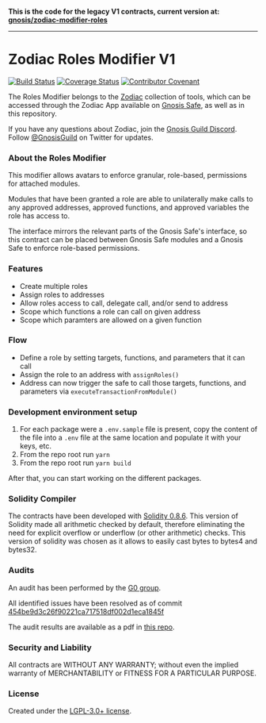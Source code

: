 **This is the code for the legacy V1 contracts, current version at: [gnosis/zodiac-modifier-roles](https://github.com/gnosis/zodiac-modifier-roles)**
___

# Zodiac Roles Modifier V1

[![Build Status](https://github.com/gnosis/zodiac-modifier-roles/actions/workflows/ci.yml/badge.svg)](https://github.com/gnosis/zodiac-modifier-roles/actions/workflows/ci.yml)
[![Coverage Status](https://coveralls.io/repos/github/gnosis/zodiac-modifier-roles/badge.svg?branch=main&cache_bust=1)](https://coveralls.io/github/gnosis/zodiac-modifier-roles?branch=main)
[![Contributor Covenant](https://img.shields.io/badge/Contributor%20Covenant-2.1-4baaaa.svg)](https://github.com/gnosis/CODE_OF_CONDUCT)

The Roles Modifier belongs to the [Zodiac](https://github.com/gnosis/zodiac) collection of tools, which can be accessed through the Zodiac App available on [Gnosis Safe](https://gnosis-safe.io/), as well as in this repository.

If you have any questions about Zodiac, join the [Gnosis Guild Discord](https://discord.gg/wwmBWTgyEq). Follow [@GnosisGuild](https://twitter.com/gnosisguild) on Twitter for updates.

### About the Roles Modifier

This modifier allows avatars to enforce granular, role-based, permissions for attached modules.

Modules that have been granted a role are able to unilaterally make calls to any approved addresses, approved functions, and approved variables the role has access to.

The interface mirrors the relevant parts of the Gnosis Safe's interface, so this contract can be placed between Gnosis Safe modules and a Gnosis Safe to enforce role-based permissions.

### Features

- Create multiple roles
- Assign roles to addresses
- Allow roles access to call, delegate call, and/or send to address
- Scope which functions a role can call on given address
- Scope which paramters are allowed on a given function

### Flow

- Define a role by setting targets, functions, and parameters that it can call
- Assign the role to an address with `assignRoles()`
- Address can now trigger the safe to call those targets, functions, and parameters via `executeTransactionFromModule()`

### Development environment setup

1. For each package were a `.env.sample` file is present, copy the content of the file into a `.env` file at the same location and populate it with your keys, etc.
2. From the repo root run `yarn`
3. From the repo root run `yarn build`

After that, you can start working on the different packages.

### Solidity Compiler

The contracts have been developed with [Solidity 0.8.6](https://github.com/ethereum/solidity/releases/tag/v0.8.6). This version of Solidity made all arithmetic checked by default, therefore eliminating the need for explicit overflow or underflow (or other arithmetic) checks. This version of solidity was chosen as it allows to easily cast bytes to bytes4 and bytes32.

### Audits

An audit has been performed by the [G0 group](https://github.com/g0-group).

All identified issues have been resolved as of commit [454be9d3c26f90221ca717518df002d1eca1845f](https://github.com/gnosis/zodiac-modifier-roles/tree/454be9d3c26f90221ca717518df002d1eca1845f/contracts)

The audit results are available as a pdf in [this repo](packages/evm/docs/ZodiacRolesModifierJan2022.pdf).

### Security and Liability

All contracts are WITHOUT ANY WARRANTY; without even the implied warranty of MERCHANTABILITY or FITNESS FOR A PARTICULAR PURPOSE.

### License

Created under the [LGPL-3.0+ license](LICENSE).
